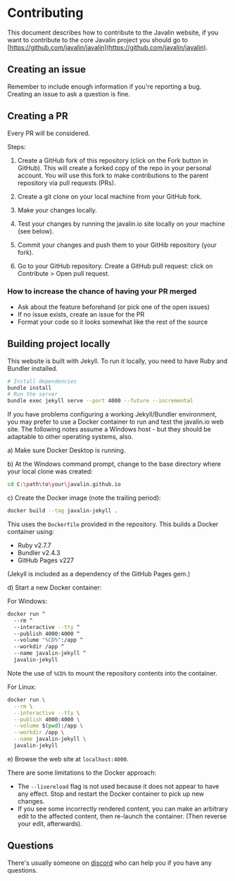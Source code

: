 # Contributing

This document describes how to contribute to the Javalin website, if you want to contribute to the core Javalin project you should go to [https://github.com/javalin/javalin](https://github.com/javalin/javalin).

## Creating an issue

Remember to include enough information if you're reporting a bug.  
Creating an issue to ask a question is fine.

## Creating a PR

Every PR will be considered.

Steps:

1. Create a GitHub fork of this repository (click on the Fork button in GitHub). This will create a forked copy of the repo in your personal account. You will use this fork to make contributions to the parent repository via pull requests (PRs).

2. Create a git clone on your local machine from your GitHub fork.

3. Make your changes locally.

4. Test your changes by running the javalin.io site locally on your machine (see below).

5. Commit your changes and push them to your GitHib repository (your fork).

6. Go to your GitHub repository. Create a GitHub pull request: click on Contribute > Open pull request.

### How to increase the chance of having your PR merged

* Ask about the feature beforehand (or pick one of the open issues)
* If no issue exists, create an issue for the PR
* Format your code so it looks somewhat like the rest of the source

## Building project locally

This website is built with Jekyll. To run it locally, you need to have Ruby and Bundler installed.

```bash
# Install dependencies
bundle install
# Run the server
bundle exec jekyll serve --port 4000 --future --incremental
```

If you have problems configuring a working Jekyll/Bundler environment, you may prefer to use a Docker container to run and test the javalin.io web site. The following notes assume a Windows host - but they should be adaptable to other operating systems, also.

a) Make sure Docker Desktop is running.

b) At the Windows command prompt, change to the base directory where your local clone was created:

```sh
cd C:\path\to\your\javalin.github.io
```

c) Create the Docker image (note the trailing period):

```sh
docker build --tag javalin-jekyll .
```

This uses the `Dockerfile` provided in the repository. This builds a Docker container using:

 - Ruby v2.7.7
 - Bundler v2.4.3
 - GitHub Pages v227

(Jekyll is included as a dependency of the GitHub Pages gem.)

d) Start a new Docker container:

For Windows:

```sh
docker run ^
  --rm ^
  --interactive --tty ^
  --publish 4000:4000 ^
  --volume "%CD%":/app ^
  --workdir /app ^
  --name javalin-jekyll ^
  javalin-jekyll
```

Note the use of `%CD%` to mount the repository contents into the container.

For Linux:

```sh
docker run \
  --rm \
  --interactive --tty \
  --publish 4000:4000 \
  --volume $(pwd):/app \
  --workdir /app \
  --name javalin-jekyll \
  javalin-jekyll
```

e) Browse the web site at `localhost:4000`.

There are some limitations to the Docker approach:

 - The `--livereload` flag is not used because it does not appear to have any effect. Stop and restart the Docker container to pick up new changes.
 - If you see some incorrectly rendered content, you can make an arbitrary edit to the affected content, then re-launch the container. (Then reverse your edit, afterwards).

## Questions

There's usually someone on [discord](https://discord.gg/sgak4e5NKv) who can help you if you have any questions.
